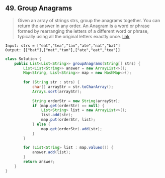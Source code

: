 ## 49. Group Anagrams
> Given an array of strings strs, group the anagrams together. You can return the answer in any order. An Anagram is a word or phrase formed by rearranging the letters of a different word or phrase, typically using all the original letters exactly once. [link](https://leetcode.com/problems/group-anagrams/)
```
Input: strs = ["eat","tea","tan","ate","nat","bat"]
Output: [["bat"],["nat","tan"],["ate","eat","tea"]]
```
```java
class Solution {
    public List<List<String>> groupAnagrams(String[] strs) {
        List<List<String>> answer = new ArrayList<>();
        Map<String, List<String>> map = new HashMap<>();
        
        for (String str : strs) {
            char[] arrayStr = str.toCharArray();
            Arrays.sort(arrayStr);
            
            String orderStr = new String(arrayStr);
            if (map.get(orderStr) == null) {
                List<String> list = new ArrayList<>();
                list.add(str);
                map.put(orderStr, list);
            } else {
                map.get(orderStr).add(str);
            }
        }
        
        for (List<String> list : map.values()) {
            answer.add(list);
        }
        return answer;
    }
}
```